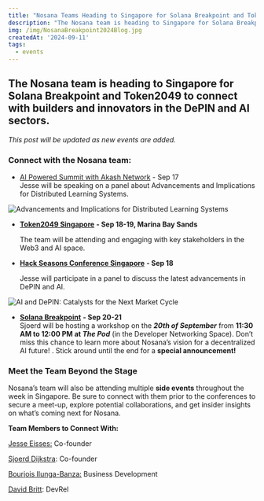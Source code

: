 ```yaml
---
title: "Nosana Teams Heading to Singapore for Solana Breakpoint and Token2049"
description: "The Nosana team is heading to Singapore for Solana Breakpoint and Token2049 to connect with builders and innovators in the DePIN and AI sectors."
img: /img/NosanaBreakpoint2024Blog.jpg
createdAt: '2024-09-11'
tags:
  - events
---
```

## The Nosana team is heading to Singapore for Solana Breakpoint and Token2049 to connect with builders and innovators in the DePIN and AI sectors.

*This post will be updated as new events are added.*

### **Connect with the Nosana team:**

* [AI Powered Summit with Akash Network](https://lu.ma/AIPowered) \- Sep 17   
  Jesse will be speaking on a panel about Advancements and Implications for Distributed Learning Systems.
  <div style="width: 100%; margin: 0 auto;">
<img alt="Advancements and Implications for Distributed Learning Systems" src="/img/panel.png" />
</div>

* [**Token2049 Singapore**](https://www.asia.token2049.com/) **\- Sep 18-19, Marina Bay Sands**

  The team will be attending and engaging with key stakeholders in the Web3 and AI space.

* [**Hack Seasons Conference Singapore**](http://lu.ma/hack_singapore) **\- Sep 18**

  Jesse will participate in a panel to discuss the latest advancements in DePIN and AI.
  <div style="width: 100%; margin: 0 auto;">
<img alt="AI and DePIN: Catalysts for the Next Market Cycle" src="/img/hacksingapore.png" />
</div>

* [**Solana Breakpoint**](https://solana.com/breakpoint) **\- Sep 20-21**  
  Sjoerd will be hosting a workshop on the ***20th of September*** from **11:30 AM to 12:00 PM at *The Pod*** (in the Developer Networking Space).
  Don’t miss this chance to learn more about Nosana’s vision for a decentralized AI future\! . Stick around until the end for a **special announcement\!**

### **Meet the Team Beyond the Stage**

Nosana’s team will also be attending multiple **side events** throughout the week in Singapore. Be sure to connect with them prior to the conferences to secure a meet-up, explore potential collaborations, and get insider insights on what’s coming next for Nosana.

**Team Members to Connect With:**

[Jesse Eisses:](https://www.linkedin.com/in/jesse-eisses-9760ab48/) Co-founder

[Sjoerd Dijkstra](https://www.linkedin.com/in/sjoerd-dijkstra/): Co-founder

[Bourjois Ilunga-Banza:](https://www.linkedin.com/in/bourjois-ilunga-banza/) Business Development

[David Britt](https://x.com/djmbritt): DevRel